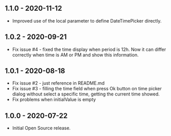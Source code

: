 ## 1.1.0 - 2020-11-12

* Improved use of the local parameter to define DateTimePicker directly.

## 1.0.2 - 2020-09-21

* Fix issue #4 - fixed the time display when period is 12h. Now it can differ correctly when time is AM or PM and show this information.

## 1.0.1 - 2020-08-18

* Fix issue #2 - just reference in README.md
* Fix issue #3 - filling the time field when press Ok button on time picker dialog without select a specific time, getting the current time showed.
* Fix problems when initialValue is empty

## 1.0.0 - 2020-07-22

* Initial Open Source release.
